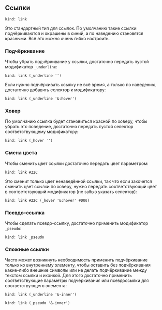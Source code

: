 ---
---

## Ссылки

    kind: link

Это стандартный тип для ссылок. По умолчанию такие ссылки подчёркиваются и окрашены в синий, а по наведению становятся красными. Всё это можно очень гибко настроить.

### Подчёркивание

Чтобы убрать подчёркивание у ссылки, достаточно передать пустой модификатор `_underline`:

    kind: link (_underline '')

Если нужно подчёркивать ссылку не всё время, а только по наведению, достаточно добавить селектор к модификатору:

    kind: link (_underline '&:hover')

### Ховер

По умолчанию ссылка будет становиться красной по ховеру, чтобы убрать это поведение, достаточно передать пустой селектор соответствующему модификатору:

    kind: link (_hover '')

### Смена цвета

Чтобы сменить цвет ссылки достаточно передать цвет параметром:

    kind: link #22C

Это сменит только цвет ненаведённой ссылки, так что если захочется сменить цвет ссылки по ховеру, нужно передать соответствующий цвет в соответствующий модификатор (не забыв указать селектор):

    kind: link #22C (_hover '&:hover' #D00) 

### Псевдо-ссылка

Чтобы сделать псевдо-ссылку, достаточно применить модификатор `_pseudo`:

    kind: link _pseudo

### Сложные ссылки

Часто может возникнуть необходимость применить подчёркивание только ко внутреннему элементу, чтобы оставить без подчёркивания какие-либо внешние символы или не делать подчёркивание между текстом ссылки и иконкой. Для этого достаточно применить соответствующие параметры подчёркивания или псевдоссылки для соответствующего элемента:

    kind: link (_underline '&-inner')

    kind: link (_pseudo '&-inner')
